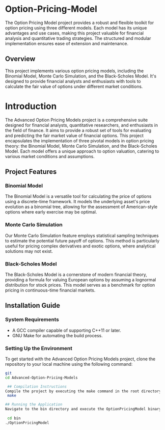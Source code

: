 # Option-Pricing-Model
The Option Pricing Model project provides a robust and flexible toolkit for option pricing using three different models. Each model has its unique advantages and use cases, making this project valuable for financial analysis and quantitative trading strategies. The structured and modular implementation ensures ease of extension and maintenance.

## Overview
This project implements various option pricing models, including the Binomial Model, Monte Carlo Simulation, and the Black-Scholes Model. It's designed to provide financial analysts and enthusiasts with tools to calculate the fair value of options under different market conditions.

# Introduction
The Advanced Option Pricing Models project is a comprehensive suite designed for financial analysts, quantitative researchers, and enthusiasts in the field of finance. It aims to provide a robust set of tools for evaluating and predicting the fair market value of financial options. This project encapsulates the implementation of three pivotal models in option pricing theory: the Binomial Model, Monte Carlo Simulation, and the Black-Scholes Model. Each model offers a unique approach to option valuation, catering to various market conditions and assumptions.

## Project Features

### Binomial Model
The Binomial Model is a versatile tool for calculating the price of options using a discrete-time framework. It models the underlying asset's price evolution as a binomial tree, allowing for the assessment of American-style options where early exercise may be optimal.

### Monte Carlo Simulation
Our Monte Carlo Simulation feature employs statistical sampling techniques to estimate the potential future payoff of options. This method is particularly useful for pricing complex derivatives and exotic options, where analytical solutions may not exist.

### Black-Scholes Model
The Black-Scholes Model is a cornerstone of modern financial theory, providing a formula for valuing European options by assuming a lognormal distribution for stock prices. This model serves as a benchmark for option pricing in continuous-time financial markets.

## Installation Guide

### System Requirements
- A GCC compiler capable of supporting C++11 or later.
- GNU Make for automating the build process.

### Setting Up the Environment
To get started with the Advanced Option Pricing Models project, clone the repository to your local machine using the following command:
```bash
git 
cd Advanced-Option-Pricing-Models   

 ## Compilation Instructions
Compile the project by executing the make command in the root directory of the project:
 make

## Running the Application
Navigate to the bin directory and execute the OptionPricingModel binary to launch the application:
 
 cd bin
./OptionPricingModel


